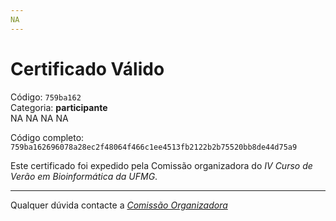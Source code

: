 ```yaml
---
NA
---
```


# Certificado Válido

Código: `759ba162`<br>
Categoria: **participante**<br>
NA
NA
NA
NA


Código completo: `759ba162696078a28ec2f48064f466c1ee4513fb2122b2b75520bb8de44d75a9`


Este certificado foi expedido pela Comissão organizadora do *IV Curso de Verão em Bioinformática da UFMG*.

----

Qualquer dúvida contacte a [_Comissão Organizadora_](<mailto:cursobioinfoufmg@gmail.com$subject=[Certificados]>)

